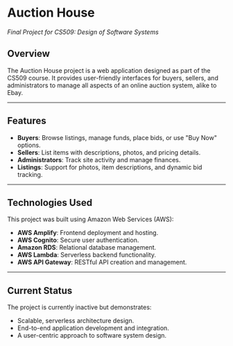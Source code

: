 # Auction House  
_Final Project for CS509: Design of Software Systems_


## Overview  
The Auction House project is a web application designed as part of the CS509 course. It provides user-friendly interfaces for buyers, sellers, and administrators to manage all aspects of an online auction system, alike to Ebay. 

---

## Features  
- **Buyers**: Browse listings, manage funds, place bids, or use "Buy Now" options.  
- **Sellers**: List items with descriptions, photos, and pricing details.  
- **Administrators**: Track site activity and manage finances.  
- **Listings**: Support for photos, item descriptions, and dynamic bid tracking.  

---

## Technologies Used  
This project was built using Amazon Web Services (AWS):  
- **AWS Amplify**: Frontend deployment and hosting.  
- **AWS Cognito**: Secure user authentication.  
- **Amazon RDS**: Relational database management.  
- **AWS Lambda**: Serverless backend functionality.  
- **AWS API Gateway**: RESTful API creation and management.  

---

## Current Status  
The project is currently inactive but demonstrates:  
- Scalable, serverless architecture design.  
- End-to-end application development and integration.  
- A user-centric approach to software system design.  
